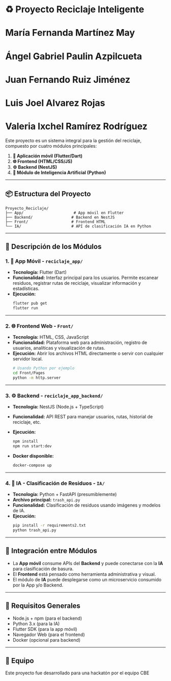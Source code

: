 # ♻️ Proyecto Reciclaje Inteligente

# María Fernanda Martínez May
# Ángel Gabriel Paulin Azpilcueta 
# Juan Fernando Ruiz Jiménez
# Luis Joel Alvarez Rojas
# Valeria Ixchel Ramírez Rodríguez



Este proyecto es un sistema integral para la gestión del reciclaje, compuesto por cuatro módulos principales:

1. **📱 Aplicación móvil (Flutter/Dart)**
2. **🌐 Frontend (HTML/CSS/JS)**
3. **⚙️ Backend (NestJS)**
4. **🧠 Módulo de Inteligencia Artificial (Python)**

---

## 📦 Estructura del Proyecto

```
Proyecto_Reciclaje/
├── App/                      # App móvil en Flutter
├── Backend/                 # Backend en NestJS
├── Front/                   # Frontend HTML
└── IA/                      # API de clasificación IA en Python
```

---

## 🧱 Descripción de los Módulos

### 1. 📱 App Móvil - `reciclaje_app/`

- **Tecnología:** Flutter (Dart)
- **Funcionalidad:** Interfaz principal para los usuarios. Permite escanear residuos, registrar rutas de reciclaje, visualizar información y estadísticas.
- **Ejecución:**
  ```bash
  flutter pub get
  flutter run
  ```

---

### 2. 🌐 Frontend Web - `Front/`

- **Tecnología:** HTML, CSS, JavaScript
- **Funcionalidad:** Plataforma web para administración, registro de usuarios, analíticas y visualización de rutas.
- **Ejecución:** Abrir los archivos HTML directamente o servir con cualquier servidor local.
  ```bash
  # Usando Python por ejemplo
  cd Front/Pages
  python -m http.server
  ```

---

### 3. ⚙️ Backend - `reciclaje_app_backend/`

- **Tecnología:** NestJS (Node.js + TypeScript)
- **Funcionalidad:** API REST para manejar usuarios, rutas, historial de reciclaje, etc.
- **Ejecución:**

  ```bash
  npm install
  npm run start:dev
  ```

- **Docker disponible:**
  ```bash
  docker-compose up
  ```

---

### 4. 🧠 IA - Clasificación de Residuos - `IA/`

- **Tecnología:** Python + FastAPI (presumiblemente)
- **Archivo principal:** `trash_api.py`
- **Funcionalidad:** Clasificación de residuos usando imágenes y modelos de IA.
- **Ejecución:**
  ```bash
  pip install -r requirements2.txt
  python trash_api.py
  ```

---

## 🔗 Integración entre Módulos

- La **App móvil** consume APIs del **Backend** y puede conectarse con la **IA** para clasificación de basura.
- El **Frontend** está pensado como herramienta administrativa y visual.
- El módulo de **IA** puede desplegarse como un microservicio consumido por la App y/o Backend.

---

## 📌 Requisitos Generales

- Node.js + npm (para el backend)
- Python 3.x (para la IA)
- Flutter SDK (para la app móvil)
- Navegador Web (para el frontend)
- Docker (opcional para backend)

---

## 👥 Equipo

Este proyecto fue desarrollado para una hackatón por el equipo CBE
